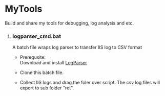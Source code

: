 # MyTools
Build and share my tools for debugging, log analysis and etc.

1. ### logparser_cmd.bat
    A batch file wraps log parser to transfer IIS log to CSV format

    - Prerequsite:  
      Download and install [LogParser](https://www.microsoft.com/en-us/download/details.aspx?id=24659)

    - Clone this batch file.

    - Collect IIS logs and drag the foler over script. The csv log files will export to sub folder "ret".
